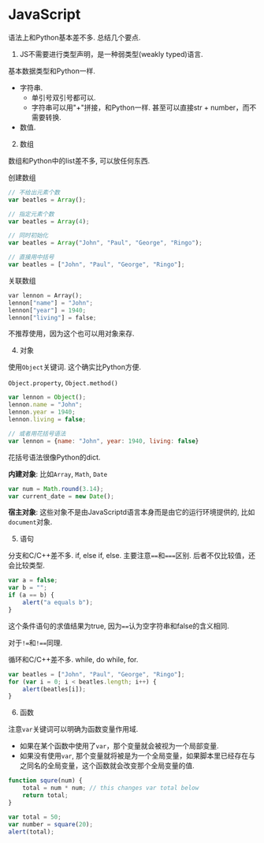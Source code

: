 # JavaScript

语法上和Python基本差不多. 总结几个要点.

1. JS不需要进行类型声明，是一种弱类型(weakly typed)语言. 

基本数据类型和Python一样.
- 字符串. 
    - 单引号双引号都可以. 
    - 字符串可以用"+"拼接，和Python一样. 甚至可以直接str + number，而不需要转换. 
- 数值. 

2. 数组

数组和Python中的list差不多, 可以放任何东西. 

创建数组
```js
// 不给出元素个数
var beatles = Array();

// 指定元素个数
var beatles = Array(4);

// 同时初始化
var beatles = Array("John", "Paul", "George", "Ringo");

// 直接用中括号
var beatles = ["John", "Paul", "George", "Ringo"];
```

关联数组 

```py
var lennon = Array();
lennon["name"] = "John";
lennon["year"] = 1940;
lennon["living"] = false;
```

不推荐使用，因为这个也可以用对象来存. 


4. 对象

使用`Object`关键词. 这个确实比Python方便. 

`Object.property`, `Object.method()`

```js
var lennon = Object();
lennon.name = "John";
lennon.year = 1940;
lennon.living = false;

// 或者用花括号语法
var lennon = {name: "John", year: 1940, living: false}
```

花括号语法很像Python的dict. 

**内建对象**: 比如`Array`, `Math`, `Date`

```js
var num = Math.round(3.14);
var current_date = new Date();
```

**宿主对象**: 这些对象不是由JavaScriptd语言本身而是由它的运行环境提供的, 比如`document`对象. 


5. 语句

分支和C/C++差不多. if, else if, else. 主要注意`==`和`===`区别. 后者不仅比较值，还会比较类型. 

```js
var a = false;
var b = "";
if (a == b) {
    alert("a equals b");
}
```

这个条件语句的求值结果为true, 因为`==`认为空字符串和false的含义相同. 

对于`!=`和`!==`同理. 


循环和C/C++差不多. while, do while, for. 

```js
var beatles = ["John", "Paul", "George", "Ringo"];
for (var i = 0; i < beatles.length; i++) {
    alert(beatles[i]);
}
```

6. 函数

注意`var`关键词可以明确为函数变量作用域.
- 如果在某个函数中使用了`var`，那个变量就会被视为一个局部变量. 
- 如果没有使用`var`, 那个变量就将被是为一个全局变量，如果脚本里已经存在与之同名的全局变量，这个函数就会改变那个全局变量的值. 


```js
function squre(num) {
    total = num * num; // this changes var total below
    return total;
}

var total = 50;
var number = square(20);
alert(total);
```


